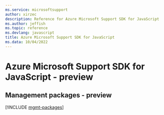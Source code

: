 ```yaml
---
ms.service: microsoftsupport
author: xirzec
description: Reference for Azure Microsoft Support SDK for JavaScript
ms.author: jeffish
ms.topic: reference
ms.devlang: javascript
title: Azure Microsoft Support SDK for JavaScript
ms.data: 10/04/2022
---
```

# Azure Microsoft Support SDK for JavaScript - preview

## Management packages - preview
[!INCLUDE [mgmt-packages](microsoft-support-mgmt-index.md)]
